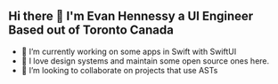 ## Hi there 👋 I'm Evan Hennessy a UI Engineer Based out of Toronto Canada

- 🌱 I’m currently working on some apps in Swift with SwiftUI
- 💙 I love design systems and maintain some open source ones here.
- 👯 I’m looking to collaborate on projects that use ASTs
